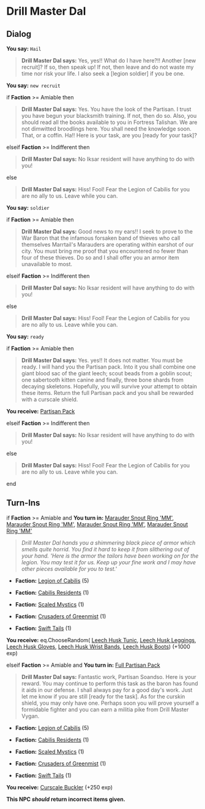 # Drill Master Dal
## Dialog

**You say:** `Hail`



>**Drill Master Dal says:** Yes, yes!!  What do I have here?!!  Another [new recruit]?  If so, then speak up!  If not, then leave and do not waste my time nor risk your life.  I also seek a [legion soldier] if you be one.

**You say:** `new recruit`



if **Faction** >= Amiable then



>**Drill Master Dal says:** Yes.  You have the look of the Partisan.  I trust you have begun your blacksmith training.  If not, then do so.  Also, you should read all the books available to you in Fortress Talishan.  We are not dimwitted broodlings here.  You shall need the knowledge soon. That, or a coffin.  Ha!!  Here is your task, are you [ready for your task]?


elseif **Faction** >= Indifferent then



>**Drill Master Dal says:** No Iksar resident will have anything to do with you!


else



>**Drill Master Dal says:** Hiss!  Fool!  Fear the Legion of Cabilis for you are no ally to us.  Leave while you can.


**You say:** `soldier`



if **Faction** >= Amiable then



>**Drill Master Dal says:** Good news to my ears!!  I seek to prove to the War Baron that the infamous forsaken band of thieves who call themselves Marrtail's Marauders are operating within earshot of our city.  You must bring me proof that you encountered no fewer than four of these thieves.  Do so and I shall offer you an armor item unavailable to most.


elseif **Faction** >= Indifferent then



>**Drill Master Dal says:** No Iksar resident will have anything to do with you!


else



>**Drill Master Dal says:** Hiss!  Fool!  Fear the Legion of Cabilis for you are no ally to us.  Leave while you can.


**You say:** `ready`



if **Faction** >= Amiable then



>**Drill Master Dal says:** Yes. yes!!  It does not matter.  You must be ready.  I will hand you the Partisan pack.  Into it you shall combine one giant blood sac of the giant leech;  scout beads from a goblin scout; one sabertooth kitten canine and finally, three bone shards from decaying skeletons.  Hopefully, you will survive your attempt to obtain these items.  Return the full Partisan pack and you shall be rewarded with a curscale shield.



**You receive:**  [Partisan Pack](/item/17997)


elseif **Faction** >= Indifferent then



>**Drill Master Dal says:** No Iksar resident will have anything to do with you!


else



>**Drill Master Dal says:** Hiss!  Fool!  Fear the Legion of Cabilis for you are no ally to us.  Leave while you can.

end

## Turn-Ins




if **Faction** >= Amiable and  **You turn in:** [Marauder Snout Ring 'MM'](/item/12915), [Marauder Snout Ring 'MM'](/item/12915), [Marauder Snout Ring 'MM'](/item/12915), [Marauder Snout Ring 'MM'](/item/12915)


>*Drill Master Dal hands you a shimmering black piece of armor which smells quite horrid. You find it hard to keep it from slithering out of your hand. 'Here is the armor the tailors have been working on for the legion. You may test it for us. Keep up your fine work and I may have other pieces available for you to test.'*


* __Faction:__ [Legion of Cabilis](/faction/441) (5)


* __Faction:__ [Cabilis Residents](/faction/440) (1)


* __Faction:__ [Scaled Mystics](/faction/445) (1)


* __Faction:__ [Crusaders of Greenmist](/faction/442) (1)


* __Faction:__ [Swift Tails](/faction/444) (1)


 **You receive:** eq.ChooseRandom( [Leech Husk Tunic](/item/12917), [Leech Husk Leggings](/item/12918), [Leech Husk Gloves](/item/12919), [Leech Husk Wrist Bands](/item/12920), [Leech Husk Boots](/item/12921)) (+1000 exp)

elseif **Faction** >= Amiable and  **You turn in:** [Full Partisan Pack](/item/12673)


>**Drill Master Dal says:** Fantastic work, Partisan Soandso. Here is your reward. You may continue to perform this task as the baron has found it aids in our defense. I shall always pay for a good day's work. Just let me know if you are still [ready for the task]. As for the curskin shield, you may only have one. Perhaps soon you will prove yourself a formidable fighter and you can earn a militia pike from Drill Master Vygan.


* __Faction:__ [Legion of Cabilis](/faction/441) (5)


* __Faction:__ [Cabilis Residents](/faction/440) (1)


* __Faction:__ [Scaled Mystics](/faction/445) (1)


* __Faction:__ [Crusaders of Greenmist](/faction/442) (1)


* __Faction:__ [Swift Tails](/faction/444) (1)


 **You receive:**  [Curscale Buckler](/item/12674) (+250 exp)

**This NPC *should* return incorrect items given.**
